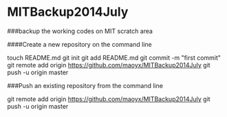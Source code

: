 MITBackup2014July
=================

###backup the working codes on MIT scratch area

####Create a new repository on the command line

touch README.md
git init
git add README.md
git commit -m "first commit"
git remote add origin https://github.com/maoyx/MITBackup2014July
git push -u origin master


###Push an existing repository from the command line

git remote add origin https://github.com/maoyx/MITBackup2014July
git push -u origin master
